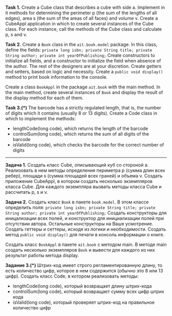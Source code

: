 **Task 1.**
Create a Cube class that describes a cube with side a.
Implement in it methods for determining the perimeter p (the sum of the lengths of all edges),
area s (the sum of the areas of all faces) and volume v.
Create a CubeAppl application in which to create several instances of the Cube class.
For each instance, call the methods of the Cube class and calculate p, s and v.

**Task 2.**
Create a ``Book`` class in the ``ait.book.model`` package. In this class, define the fields:
``private long isbn; private String title; private String author; private int yearOfPublishing;``
Create constructors to initialize all fields, and a constructor to initialize the field when
absence of the author. The rest of the designers are at your discretion. Create getters and setters,
based on logic and necessity.
Create a ``public void display()`` method to print book information to the console.

Create a class ``BookAppl`` in the package ``ait.book`` with the main method.
In the main method, create several instances of ``Book`` and display the result of the display method for each of them.

**Task 3.(*)**
The barcode has a strictly regulated length, that is, the number of digits
which it contains (usually 8 or 13 digits).
Create a Code class in which to implement the methods:
- lengthCode(long code), which returns the length of the barcode
- controlSum(long code), which returns the sum of all digits of the barcode
- isValid(long code), which checks the barcode for the correct number of digits

-----------------------------------------------------------

**Задача 1.**
Создать класс Cube, описывающий куб cо стороной a.
Реализовать в нем методы определения периметра p (сумма длин всех ребер),
площади s (сумма площадей всех граней) и объема v.
Создать приложение CubeAppl, в котором создать несколько экземпляров класса Cube.
Для каждого экземпляра вызвать методы класса Cube и рассчитать p, s и v.

**Задача 2.**
Создать класс ``Book`` в пакете ``book.model``. В этом классе определить поля:
``private long isbn; private String title; private String author; private int yearOfPublishing;``
Создать конструкторы для иницализации всех полей, и конструктор для инициализации полей при
отсутствии автора. Остальные конструкторы на Ваше усмотрение. Создать геттеры и сеттеры,
исходя из логики и необходимости.
Создать метод ``public void display()`` для печати в консоль информации о книге.

Создать класс ``BookAppl`` в пакете ``ait.book`` с методом main.
В методе main создать несколько экземпляров ``Book`` и вывести для каждого из них результат работы метода display.

**Задание 3.(*)**
Штрих-код имеет строго регламентированную длину, то есть количество цифр,
которое в нем содержится (обычно это 8 или 13 цифр).
Создать класс Code, в котором реализовать методы:
- lengthCode(long code), который возвращает длину штрих-кода
- controlSum(long code), который возвращает сумму всех цифр штрих кода
- isValid(long code), который проверяет штрих-код на правильное количество цифр